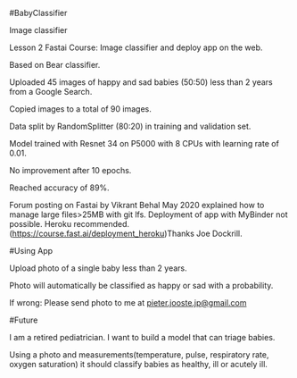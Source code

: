 #BabyClassifier

Image classifier

Lesson 2 Fastai Course: Image classifier and deploy app on the web.

Based on Bear classifier.

Uploaded 45 images of happy and sad babies (50:50) less than 2 years from a Google Search.

Copied images to a total of 90 images.

Data split by RandomSplitter (80:20) in training and validation set.

Model trained with Resnet 34 on P5000 with 8 CPUs with learning rate of 0.01.

No improvement after 10 epochs.

Reached accuracy of 89%.

Forum posting on Fastai by Vikrant Behal May 2020 explained how to manage large files>25MB with git lfs. Deployment of app with MyBinder not possible. Heroku recommended. (https://course.fast.ai/deployment_heroku)Thanks Joe Dockrill.

#Using App



Upload photo of a single baby less than 2 years.

Photo will automatically be classified as happy or sad with a probability.

If wrong: Please send photo to me at pieter.jooste.jp@gmail.com

#Future

I am a retired pediatrician. I want to build a model that can triage babies.

Using a photo and measurements(temperature, pulse, respiratory rate, oxygen saturation) it should classify babies as healthy, ill or acutely ill.
